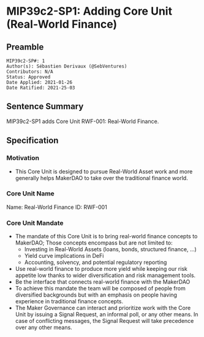 # MIP39c2-SP1: Adding Core Unit (Real-World Finance)

## Preamble

```
MIP39c2-SP#: 1
Author(s): Sébastien Derivaux (@SebVentures)
Contributors: N/A
Status: Approved
Date Applied: 2021-01-26
Date Ratified: 2021-25-03
```

## Sentence Summary

MIP39c2-SP1 adds Core Unit RWF-001: Real-World Finance.

## Specification

### Motivation

* This Core Unit is designed to pursue Real-World Asset work and more generally helps MakerDAO to take over the traditional finance world.

### Core Unit Name

Name: Real-World Finance
ID: RWF-001

### Core Unit Mandate

* The mandate of this Core Unit is to bring real-world finance concepts to MakerDAO; Those concepts encompass but are not limited to:
  * Investing in Real-World Assets (loans, bonds, structured finance, …)
  * Yield curve implications in DeFi
  * Accounting, solvency, and potential regulatory reporting
* Use real-world finance to produce more yield while keeping our risk appetite low thanks to wider diversification and risk management tools.
* Be the interface that connects real-world finance with the MakerDAO
* To achieve this mandate the team will be composed of people from diversified backgrounds but with an emphasis on people having experience in traditional finance concepts.
* The Maker Governance can interact and prioritize work with the Core Unit by issuing a Signal Request, an informal poll, or any other means. In case of conflicting messages, the Signal Request will take precedence over any other means.